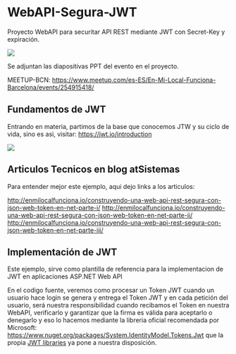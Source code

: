 # WebAPI-Segura-JWT
Proyecto WebAPI para securitar API REST mediante JWT con Secret-Key y expiración.

![](https://github.com/santimacnet/WebAPI-Segura-JWT/blob/master/Meetup-Barcelona-Foto.jpg)


Se adjuntan las diapositivas PPT del evento en el proyecto.

MEETUP-BCN: https://www.meetup.com/es-ES/En-Mi-Local-Funciona-Barcelona/events/254915418/

## Fundamentos de JWT

Entrando en materia, partimos de la base que conocemos JTW y su ciclo de vida, sino es asi, visitar: https://jwt.io/introduction

![](https://cdn.auth0.com/content/jwt/jwt-diagram.png)


## Articulos Tecnicos en blog atSistemas

Para entender mejor este ejemplo, aqui dejo links a los articulos:

http://enmilocalfunciona.io/construyendo-una-web-api-rest-segura-con-json-web-token-en-net-parte-i/
http://enmilocalfunciona.io/construyendo-una-web-api-rest-segura-con-json-web-token-en-net-parte-ii/
http://enmilocalfunciona.io/construyendo-una-web-api-rest-segura-con-json-web-token-en-net-parte-iii/

## Implementación de JWT

Este ejemplo, sirve como plantilla de referencia para la implementacion de JWT en aplicaciones ASP.NET Web API

En el codigo fuente, veremos como procesar un Token JWT cuando un usuario hace login se genera y entrega el Token JWT 
y en cada petición del usuario, será nuestra responsibilidad cuando recibamos el Token en nuestra WebAPI, 
verificarlo y garantizar que la firma es válida para aceptarlo o denegarlo y eso lo hacemos mediante la libreria 
oficial recomendada por Microsoft: https://www.nuget.org/packages/System.IdentityModel.Tokens.Jwt que la propia [JWT libraries](https://jwt.io/#libraries-io) ya pone a nuestra disposición.


